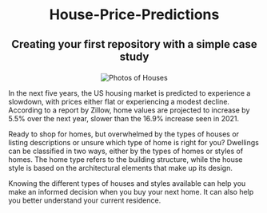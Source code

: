 # <h1 align="center">House-Price-Predictions</h1>
## <p align="center">Creating your first repository with a simple case study</p> 

<p align="center">
  <img src="https://encrypted-tbn0.gstatic.com/images?q=tbn:ANd9GcSAQJrt_t97rdkHyl9wUuiSDRfTMwGyBNoLHg&usqp=CAU" alt="Photos of Houses">
</p>

In the next five years, the US housing market is predicted to experience a slowdown, with prices either flat or experiencing a modest decline. According to a report by Zillow, home values are projected to increase by 5.5% over the next year, slower than the 16.9% increase seen in 2021.

Ready to shop for homes, but overwhelmed by the types of houses or listing descriptions or unsure which type of home is right for you? Dwellings can be classified in two ways, either by the types of homes or styles of homes. The home type refers to the building structure, while the house style is based on the architectural elements that make up its design.

Knowing the different types of houses and styles available can help you make an informed decision when you buy your next home. It can also help you better understand your current residence.
